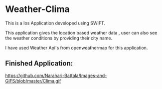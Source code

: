 # Weather-Clima

This is a Ios Application developed using SWIFT.

This application gives the location based weather data , user can also see the weather conditions by providing their city name.

I have used Weather Api's from openweathermap for this application.

## Finished Application:

https://github.com/Narahari-Battala/Images-and-GIFS/blob/master/Clima.gif

